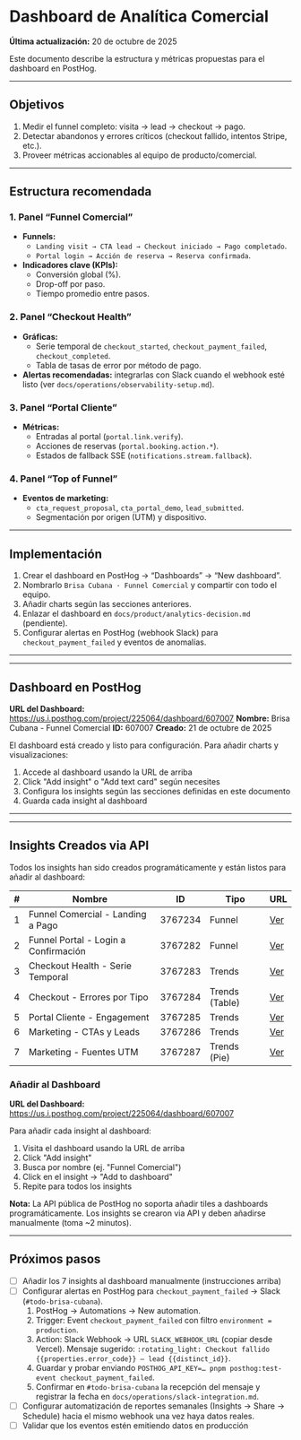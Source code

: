 # Dashboard de Analítica Comercial

**Última actualización:** 20 de octubre de 2025

Este documento describe la estructura y métricas propuestas para el dashboard en PostHog.

---

## Objetivos

1. Medir el funnel completo: visita → lead → checkout → pago.
2. Detectar abandonos y errores críticos (checkout fallido, intentos Stripe, etc.).
3. Proveer métricas accionables al equipo de producto/comercial.

---

## Estructura recomendada

### 1. Panel “Funnel Comercial”

- **Funnels:**
  - `Landing visit → CTA lead → Checkout iniciado → Pago completado`.
  - `Portal login → Acción de reserva → Reserva confirmada`.
- **Indicadores clave (KPIs):**
  - Conversión global (%).
  - Drop-off por paso.
  - Tiempo promedio entre pasos.

### 2. Panel “Checkout Health”

- **Gráficas:**
  - Serie temporal de `checkout_started`, `checkout_payment_failed`, `checkout_completed`.
  - Tabla de tasas de error por método de pago.
- **Alertas recomendadas:** integrarlas con Slack cuando el webhook esté listo (ver `docs/operations/observability-setup.md`).

### 3. Panel “Portal Cliente”

- **Métricas:**
  - Entradas al portal (`portal.link.verify`).
  - Acciones de reservas (`portal.booking.action.*`).
  - Estados de fallback SSE (`notifications.stream.fallback`).

### 4. Panel “Top of Funnel”

- **Eventos de marketing:**
  - `cta_request_proposal`, `cta_portal_demo`, `lead_submitted`.
  - Segmentación por origen (UTM) y dispositivo.

---

## Implementación

1. Crear el dashboard en PostHog → “Dashboards” → “New dashboard”.
2. Nombrarlo `Brisa Cubana · Funnel Comercial` y compartir con todo el equipo.
3. Añadir charts según las secciones anteriores.
4. Enlazar el dashboard en `docs/product/analytics-decision.md` (pendiente).
5. Configurar alertas en PostHog (webhook Slack) para `checkout_payment_failed` y eventos de anomalías.

---

---

## Dashboard en PostHog

**URL del Dashboard:** https://us.i.posthog.com/project/225064/dashboard/607007
**Nombre:** Brisa Cubana - Funnel Comercial
**ID:** 607007
**Creado:** 21 de octubre de 2025

El dashboard está creado y listo para configuración. Para añadir charts y visualizaciones:

1. Accede al dashboard usando la URL de arriba
2. Click "Add insight" o "Add text card" según necesites
3. Configura los insights según las secciones definidas en este documento
4. Guarda cada insight al dashboard

---

---

## Insights Creados via API

Todos los insights han sido creados programáticamente y están listos para añadir al dashboard:

| #   | Nombre                               | ID      | Tipo           | URL                                                              |
| --- | ------------------------------------ | ------- | -------------- | ---------------------------------------------------------------- |
| 1   | Funnel Comercial - Landing a Pago    | 3767234 | Funnel         | [Ver](https://us.i.posthog.com/project/225064/insights/zu0eTQCm) |
| 2   | Funnel Portal - Login a Confirmación | 3767282 | Funnel         | [Ver](https://us.i.posthog.com/project/225064/insights/3767282)  |
| 3   | Checkout Health - Serie Temporal     | 3767283 | Trends         | [Ver](https://us.i.posthog.com/project/225064/insights/3767283)  |
| 4   | Checkout - Errores por Tipo          | 3767284 | Trends (Table) | [Ver](https://us.i.posthog.com/project/225064/insights/3767284)  |
| 5   | Portal Cliente - Engagement          | 3767285 | Trends         | [Ver](https://us.i.posthog.com/project/225064/insights/3767285)  |
| 6   | Marketing - CTAs y Leads             | 3767286 | Trends         | [Ver](https://us.i.posthog.com/project/225064/insights/3767286)  |
| 7   | Marketing - Fuentes UTM              | 3767287 | Trends (Pie)   | [Ver](https://us.i.posthog.com/project/225064/insights/3767287)  |

### Añadir al Dashboard

**URL del Dashboard:** https://us.i.posthog.com/project/225064/dashboard/607007

Para añadir cada insight al dashboard:

1. Visita el dashboard usando la URL de arriba
2. Click "Add insight"
3. Busca por nombre (ej. "Funnel Comercial")
4. Click en el insight → "Add to dashboard"
5. Repite para todos los insights

**Nota:** La API pública de PostHog no soporta añadir tiles a dashboards programáticamente. Los insights se crearon via API y deben añadirse manualmente (toma ~2 minutos).

---

## Próximos pasos

- [ ] Añadir los 7 insights al dashboard manualmente (instrucciones arriba)
- [ ] Configurar alertas en PostHog para `checkout_payment_failed` → Slack (`#todo-brisa-cubana`).
  1. PostHog → Automations → New automation.
  2. Trigger: Event `checkout_payment_failed` con filtro `environment = production`.
  3. Action: Slack Webhook → URL `SLACK_WEBHOOK_URL` (copiar desde Vercel). Mensaje sugerido: `:rotating_light: Checkout fallido {{properties.error_code}} – lead {{distinct_id}}`.
  4. Guardar y probar enviando `POSTHOG_API_KEY=… pnpm posthog:test-event checkout_payment_failed`.
  5. Confirmar en `#todo-brisa-cubana` la recepción del mensaje y registrar la fecha en `docs/operations/slack-integration.md`.
- [ ] Configurar automatización de reportes semanales (Insights → Share → Schedule) hacia el mismo webhook una vez haya datos reales.
- [ ] Validar que los eventos estén emitiendo datos en producción
